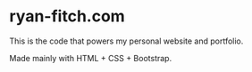# ryan-fitch.com

This is the code that powers my personal website and portfolio.  

Made mainly with HTML + CSS + Bootstrap. 

